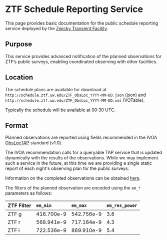 ZTF Schedule Reporting Service
=============================

This page provides basic documentation for the public schedule reporting service deployed by the [Zwicky Transient Facility](http://ztf.caltech.edu).

## Purpose

This service provides advanced notification of the planned observations for ZTF’s public surveys, enabling coordinated observing with other facilities.

## Location

The schedule plans are available for download at `http://schedule.ztf.uw.edu/ZTF_ObsLoc_YYYY-MM-DD.json` (json) and `http://schedule.ztf.uw.edu/ZTF_ObsLoc_YYYY-MM-DD.xml` (VOTable).

Typically the schedule will be available at 00:30 UTC.

## Format

Planned observations are reported using fields recommended in the IVOA [ObsLocTAP](https://www.ivoa.net/documents/ObsLocTAP/index.html) standard (v1.0).

The IVOA recommendation calls for a queryable TAP service that is updated dynamically with the results of the observations.
While we may implement such a service in the future, at this time we are providing a single static report of each night's observing plan for the public surveys.

Information on the completed observations can be obtained [here](http://skyvision.caltech.edu/ztf/msip/nightly_summary).

The filters of the planned observation are encoded using the `em_*` parameters as follows:

| ZTF Filter | `em_min` | `em_max` | `em_res_power` |
|:-----------|:---------|:---------|:---------------|
| ZTF g | 416.700e-9 | 542.756e-9 | 3.8 |
| ZTF r | 568.941e-9 | 717.164e-9 | 4.3 |
| ZTF i | 722.536e-9 | 869.910e-9 | 5.4 |
